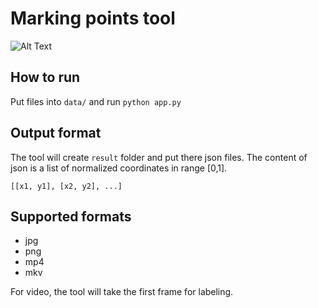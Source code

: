 # Marking points tool

![Alt Text](https://media.giphy.com/media/lUSXwryh9sVx86GsNa/giphy.gif)

## How to run
Put files into `data/` and run `python app.py`

## Output format
The tool will create `result` folder and put there json files.
The content of json is a list of normalized coordinates in range [0,1].
```
[[x1, y1], [x2, y2], ...]
```

## Supported formats
- jpg
- png
- mp4
- mkv

For video, the tool will take the first frame for labeling.
